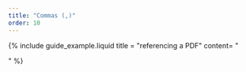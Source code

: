 ```yaml
---
title: "Commas (,)"
order: 10
---
```



{% include guide_example.liquid
  title = "referencing a PDF"
  content= "

"
%}
